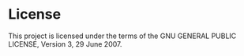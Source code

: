 # License

This project is licensed under the terms of the GNU GENERAL PUBLIC LICENSE, Version 3, 29 June 2007.
